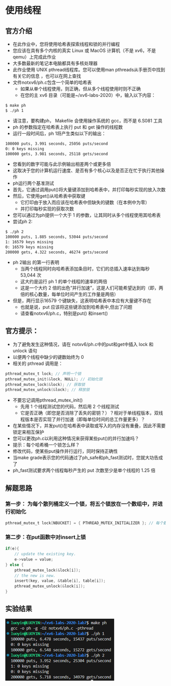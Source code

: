 # 使用线程
## 官方介绍
+ 在此作业中，您将使用哈希表探索线程和锁的并行编程
+ 您应该在具有多个内核的真实 Linux 或 MacOS 计算机（不是 xv6，不是 qemu）上完成此作业
+ 大多数最新的笔记本电脑都具有多核处理器
+ 此作业使用 UNIX pthread线程库。您可以使用man pthreads从手册页中找到有关它的信息 ，也可以在网上查找
+ 文件notxv6/ph.c包含一个简单的哈希表
  + 如果从单个线程使用，则正确，但从多个线程使用时则不正确
  + 在您的主 xv6 目录（可能是~/xv6-labs-2020）中，输入以下内容：
```shell
$ make ph
$ ./ph 1
```
+ 请注意，要构建ph， Makefile 会使用操作系统的 gcc，而不是 6.S081 工具
+ ph 的参数指定在哈希表上执行 put 和 get 操作的线程数
+ 运行一段时间后，ph 1将产生类似以下的输出：
```shell
100000 puts, 3.991 seconds, 25056 puts/second
0: 0 keys missing
100000 gets, 3.981 seconds, 25118 gets/second
```
+ 您看到的数字可能与此示例输出相差两个或更多倍
+ 这取决于您的计算机运行速度、是否有多个核心以及是否正在忙于执行其他操作
+ ph运行两个基准测试
+ 首先，它通过调用put()将大量键添加到哈希表中，并打印每秒实现的放入次数
+ 然后，它使用get()从哈希表中获取键
  + 它打印由于放入而应该在哈希表中但缺失的键数（在本例中为零）
  + 并打印每秒实现的获取次数
+ 您可以通过为ph提供一个大于 1 的参数，让其同时从多个线程使用其哈希表
+ 尝试ph 2:
```shell
$ ./ph 2
100000 puts, 1.885 seconds, 53044 puts/second
1: 16579 keys missing
0: 16579 keys missing
200000 gets, 4.322 seconds, 46274 gets/second
```
+ ph 2输出 的第一行表明
  + 当两个线程同时向哈希表添加条目时，它们的总插入速率达到每秒 53,044 次
  + 这大约是运行 ph 1 的单个线程的速率的两倍
  + 这是一个大约 2 倍的出色“并行加速”，这是人们可能希望达到的（即，两倍的核心数量，每单位时间产生的工作量是两倍）
+ 但是，两行显示16579 个键缺失，这表明哈希表中本应有大量键不存在
  + 也就是说，put 应该将这些键添加到哈希表中,但出了问题
  + 请查看notxv6/ph.c，特别是put() 和insert()

## 官方提示：
+ 为了避免发生这种情况，请在 notxv6/ph.c中的put和get中插入 lock 和 unlock 语句
+ 以便两个线程中缺少的键数始终为 0
+ 相关的 pthread 调用是：
```c
pthread_mutex_t lock; // 声明一个锁
pthread_mutex_init(&lock, NULL); // 初始化锁
pthread_mutex_lock(&lock); // 获取锁
pthread_mutex_unlock(&lock); // 释放锁
```
+ 不要忘记调用pthread_mutex_init()
  + 先用 1 个线程测试您的代码，然后用 2 个线程测试
  + 它是否正确（即您是否消除了丢失的密钥？）？相对于单线程版本，双线程版本是否实现了并行加速（即每单位时间的总工作量更多）？
+ 在某些情况下，并发put()在哈希表中读取或写入的内存没有重叠，因此不需要锁定来相互保护
+ 您可以更改ph.c以利用这种情况来获得某些put()的并行加速吗？
+ 提示：每个哈希桶一个锁怎么样？
+ 修改代码，使某些put操作并行运行，同时保持正确性
+ 当make grade表示您的代码通过了ph_safe和ph_fast测试时，您就大功告成了
+ ph_fast测试要求两个线程每秒产生的 put 次数至少是单个线程的 1.25 倍

## 解题思路
### 第一步： 为每个散列桶定义一个锁，将五个锁放在一个数组中，并进行初始化
```c
pthread_mutex_t lock[NBUCKET] = { PTHREAD_MUTEX_INITIALIZER }; // 每个散列桶一把锁
```
### 第二步：在put函数中对insert上锁
```c
if(e){
    // update the existing key.
    e->value = value;
} else {
    pthread_mutex_lock(&lock[i]);
    // the new is new.
    insert(key, value, &table[i], table[i]);
    pthread_mutex_unlock(&lock[i]);
}
```
## 实验结果
<img src=".\picture\image2.png">























































